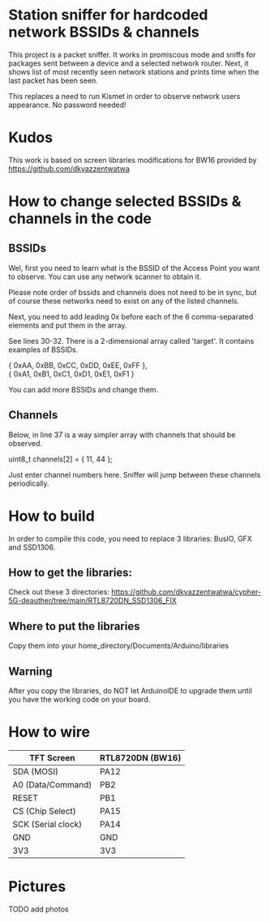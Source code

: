 # Station sniffer for hardcoded network BSSIDs & channels
This project is a packet sniffer. It works in promiscous mode and sniffs for packages sent between a device and a selected network router. 
Next, it shows list of most recently seen network stations and prints time when the last packet has been seen.


This replaces a need to run Kismet in order to observe network users appearance. No password needed!

# Kudos
This work is based on screen libraries modifications for BW16 provided by 
https://github.com/dkyazzentwatwa


# How to change selected BSSIDs & channels in the code
## BSSIDs
Wel, first you need to learn what is the BSSID of the Access Point you want to observe. You can use any network scanner to obtain it.

Please note order of bssids and channels does not need to be in sync, but of course these networks need to exist on any of the listed channels. 


Next, you need to add leading 0x before each of the 6 comma-separated elements and put them in the array.

See lines 30-32. There is a 2-dimensional array called 'target'. It contains examples of BSSIDs.
 
  { 0xAA, 0xBB, 0xCC, 0xDD, 0xEE, 0xFF },  
  { 0xA1, 0xB1, 0xC1, 0xD1, 0xE1, 0xF1 }

You can add more BSSIDs and change them. 

## Channels
Below, in line 37 is a way simpler array with channels that should be observed. 

uint8_t channels[2] = { 11, 44 };

Just enter channel numbers here. Sniffer will jump between these channels periodically.

# How to build
In order to compile this code, you need to replace 3 libraries: BusIO, GFX and SSD1306.
## How to get the libraries:
Check out these 3 directories:
https://github.com/dkyazzentwatwa/cypher-5G-deauther/tree/main/RTL8720DN_SSD1306_FIX 
## Where to put the libraries
Copy them into your home_directory/Documents/Arduino/libraries

## Warning 
After you copy the libraries, do NOT let ArduinoIDE to upgrade them until you have the working code on your board.

# How to wire
| TFT Screen        | RTL8720DN (BW16) |
|-------------------|------|
| SDA (MOSI)       | PA12 |
| A0 (Data/Command)| PB2  |
| RESET            | PB1  |
| CS (Chip Select) | PA15 |
| SCK (Serial clock)| PA14 |
| GND              | GND  |
| 3V3              | 3V3  |

# Pictures
TODO add photos